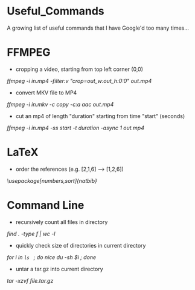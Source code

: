 # Useful_Commands
A growing list of useful commands that I have Google'd too many times...

# FFMPEG 

- cropping a video, starting from top left corner (0,0)

*ffmpeg -i in.mp4 -filter:v "crop=out_w:out_h\:0:0" out.mp4*

- convert MKV file to MP4

*ffmpeg -i in.mkv -c copy -c:a aac out.mp4*

- cut an mp4 of length "duration" starting from time "start" (seconds)

*ffmpeg -i in.mp4 -ss start -t duration -async 1 out.mp4*

# LaTeX

- order the references (e.g. [2,1,6] --> [1,2,6])

*\usepackage[numbers,sort]{natbib}*

# Command Line

- recursively count all files in directory 

*find . -type f | wc -l*

- quickly check size of directories in current directory

*for i in `ls ` ; do nice du -sh $i ; done*

- untar a tar.gz into current directory

*tar -xzvf file.tar.gz*
